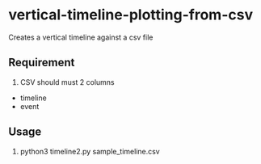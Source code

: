 # vertical-timeline-plotting-from-csv
Creates a vertical timeline against a csv file

## Requirement
1. CSV should must 2 columns
- timeline
- event

## Usage
1. python3 timeline2.py sample_timeline.csv
